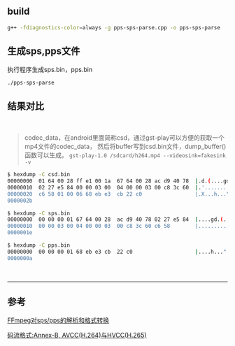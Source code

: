 
## build

```bash
g++ -fdiagnostics-color=always -g pps-sps-parse.cpp -o pps-sps-parse
```
## 生成sps,pps文件

执行程序生成sps.bin，pps.bin
```bash
./pps-sps-parse
```

## 结果对比
<br>

> codec_data，在android里面简称csd，通过gst-play可以方便的获取一个mp4文件的codec_data，
> 然后将buffer写到csd.bin文件，dump_buffer()函数可以生成。
> `gst-play-1.0 /sdcard/h264.mp4 --videosink=fakesink -v`

```bash
$ hexdump -C csd.bin
00000000  01 64 00 28 ff e1 00 1a  67 64 00 28 ac d9 40 78  |.d.(....gd.(..@x|
00000010  02 27 e5 84 00 00 03 00  04 00 00 03 00 c8 3c 60  |.'............<`|
00000020  c6 58 01 00 06 68 eb e3  cb 22 c0                 |.X...h...".|
0000002b
```

```bash
$ hexdump -C sps.bin
00000000  00 00 00 01 67 64 00 28  ac d9 40 78 02 27 e5 84  |....gd.(..@x.'..|
00000010  00 00 03 00 04 00 00 03  00 c8 3c 60 c6 58        |..........<`.X|
0000001e
```

```bash
$ hexdump -C pps.bin
00000000  00 00 00 01 68 eb e3 cb  22 c0                    |....h...".|
0000000a
```

<br>

---

## 参考

[FFmpeg对sps/pps的解析和格式转换](https://cloud.tencent.com/developer/article/1335918)

[码流格式:Annex-B, AVCC(H.264)与HVCC(H.265)](https://blog.csdn.net/yue_huang/article/details/75126155)





